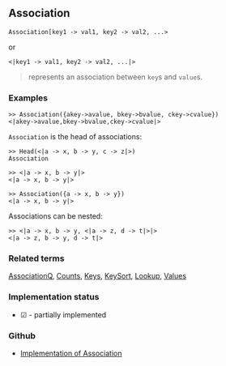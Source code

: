 ## Association

```
Association[key1 -> val1, key2 -> val2, ...>
```

or 

```
<|key1 -> val1, key2 -> val2, ...|>
```

> represents an association between `key`s and `value`s.
 
### Examples

```
>> Association({akey->avalue, bkey->bvalue, ckey->cvalue}) 
<|akey->avalue,bkey->bvalue,ckey->cvalue|> 
```

`Association` is the head of associations:

```
>> Head(<|a -> x, b -> y, c -> z|>)
Association

>> <|a -> x, b -> y|>
<|a -> x, b -> y|>
     
>> Association({a -> x, b -> y})
<|a -> x, b -> y|>
```
   
Associations can be nested:

```    
>> <|a -> x, b -> y, <|a -> z, d -> t|>|>
<|a -> z, b -> y, d -> t|>
```
     
### Related terms  
[AssociationQ](AssociationQ.md), [Counts](Counts.md), [Keys](Keys.md), [KeySort](KeySort.md), [Lookup](Lookup.md), [Values](Values.md)






### Implementation status

* &#x2611; - partially implemented

### Github

* [Implementation of Association](https://github.com/axkr/symja_android_library/blob/master/symja_android_library/matheclipse-core/src/main/java/org/matheclipse/core/builtin/AssociationFunctions.java#L243) 

